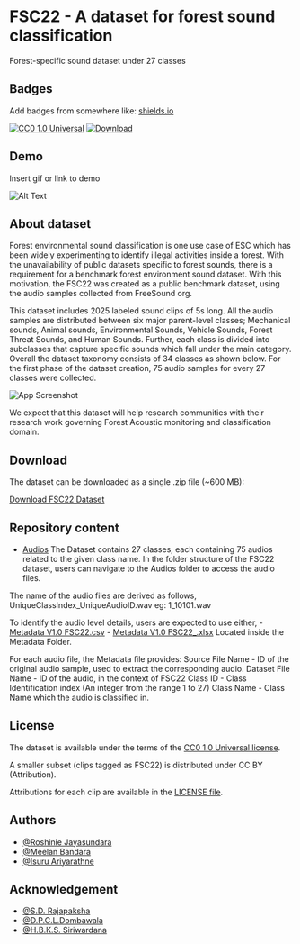 
# FSC22 - A dataset for forest sound classification

Forest-specific sound dataset under 27 classes


## Badges

Add badges from somewhere like: [shields.io](https://shields.io/)

[![CC0 1.0 Universal](https://img.shields.io/badge/License-MIT-green.svg)](https://creativecommons.org/publicdomain/zero/1.0/)
[![Download](https://camo.githubusercontent.com/ccd63ba26a688c72062ed82460b91e731d266512395d9f82478ecb07a63c7123/68747470733a2f2f696d672e736869656c64732e696f2f62616467652f646f776e6c6f61642d2e7a69702d6666363962342e737667)](https://github.com/IRMIOT/FSC22/tree/main/Audios)

## Demo

Insert gif or link to demo

![Alt Text](https://res.cloudinary.com/dduse1ior/image/upload/v1663901034/ezgif.com-gif-maker_ab6i1r.gif)


## About dataset

Forest environmental sound classification is one use case of ESC which has been widely experimenting to identify illegal activities inside a forest. With the unavailability of public datasets specific to forest sounds, there is a requirement for a benchmark forest environment sound dataset. With this motivation, the FSC22 was created as a public benchmark dataset, using the audio samples collected from FreeSound org.

This dataset includes 2025 labeled sound clips of 5s long. All the audio samples are distributed between six major parent-level classes; Mechanical sounds, Animal sounds, Environmental Sounds, Vehicle Sounds, Forest Threat Sounds, and Human Sounds. Further, each class is divided into subclasses that capture specific sounds which fall under the main category. Overall the dataset taxonomy consists of 34 classes as shown below. For the first phase of the dataset creation, 75 audio samples for every 27 classes were collected. 

![App Screenshot](https://res.cloudinary.com/dduse1ior/image/upload/v1663900199/Taxonomy_zr6axd.jpg)

We expect that this dataset will help research communities with their research work governing Forest Acoustic monitoring and classification domain.

## Download

The dataset can be downloaded as a single .zip file (~600 MB):

[Download FSC22 Dataset](https://github.com/IRMIOT/FSC22/tree/main/Audios)
## Repository content

- [Audios](https://github.com/IRMIOT/FSC22/tree/main/Audios)
The Dataset contains 27 classes, each containing 75 audios related to the given class name.
In the folder structure of the FSC22 dataset, users can navigate to the Audios folder to access the audio files.

The name of the audio files are derived as follows,
    UniqueClassIndex_UniqueAudioID.wav eg: 1_10101.wav

To identify the audio level details, users are expected to use either,
    - [Metadata V1.0 FSC22.csv](https://github.com/IRMIOT/FSC22/blob/main/Metadata/Metadata%20V1.0%20FSC22.csv)
    - [Metadata V1.0 FSC22_.xlsx](https://github.com/IRMIOT/FSC22/blob/main/Metadata/Metadata%20V1.0%20FSC22_.xlsx)
Located inside the Metadata Folder.

For each audio file, the Metadata file provides: 
    Source File Name - ID of the original audio sample, used to extract the corresponding audio.
    Dataset File Name - ID of the audio, in the context of FSC22
    Class ID - Class Identification index (An integer from the range 1 to 27)
    Class Name - Class Name which the audio is classified in.

 


## License

The dataset is available under the terms of the [CC0 1.0 Universal license](https://creativecommons.org/publicdomain/zero/1.0/).

A smaller subset (clips tagged as FSC22) is distributed under CC BY (Attribution).

Attributions for each clip are available in the [LICENSE file](https://github.com/IRMIOT/FSC22/blob/main/LICENSE).

## Authors

- [@Roshinie Jayasundara](https://www.github.com/octokatherine)
- [@Meelan Bandara](https://github.com/Meelan-98)
- [@Isuru Ariyarathne](https://github.com/IsuruAriyarathne)


## Acknowledgement

- [@S.D. Rajapaksha](#)
- [@D.P.C.L.Dombawala](#)
- [@H.B.K.S. Siriwardana](#)